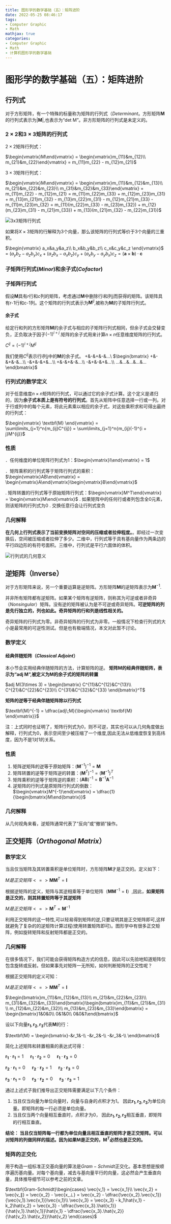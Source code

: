 ```yaml
---
title: 图形学的数学基础（五）：矩阵进阶
date: 2022-05-25 08:46:17
tags:
- Computer Graphic
- Math
mathjax: true
categories:
- Computer Graphic
- Math
- 计算机图形学的数学基础
---
```


# 图形学的数学基础（五）：矩阵进阶

## 行列式

对于方形矩阵，有一个特殊的标量称为矩阵的行列式（$Determinant$。方形矩阵$\textbf{M}$的行列式表示为$|\textbf{M}|$,也表示为“det M”。非方形矩阵的行列式是未定义的。

### $2\times 2$和$3\times 3$矩阵的行列式

$2\times 2$矩阵行列式：

$\begin{vmatrix}M\end{vmatrix} = \begin{vmatrix}m_{11}&m_{12}\\ m_{21}&m_{22}\end{vmatrix} = m_{11}m_{22} - m_{12}m_{21}$

$3\times 3$矩阵行列式：

$\begin{vmatrix}M\end{vmatrix} = \begin{vmatrix}m_{11}&m_{12}&m_{13}\\ m_{21}&m_{22}&m_{23}\\ m_{31}&m_{32}&m_{33}\end{vmatrix} = m_{11}m_{22} - m_{12}m_{21} = m_{11}m_{22}m_{33} + m_{12}m_{23}m_{31} + m_{13}m_{21}m_{32} - m_{13}m_{22}m_{31} - m_{12}m_{21}m_{33} - m_{11}m_{23}m_{32} = m_{11}(m_{22}m_{33} - m_{23}m_{32}) + m_{12}(m_{23}m_{31} - m_{21}m_{33}) + m_{13}(m_{21}m_{32} - m_{22}m_{31})$

![3x3矩阵行列式](图形学的数学基础（五）：矩阵进阶/1.png)

如果将$X\times 3$矩阵的行解释为3个向量，那么该矩阵的行列式等价于3个向量的三重积。

$\begin{vmatrix}
    a_x&a_y&a_z\\ b_x&b_y&b_z\\ c_x&c_y&c_z
\end{vmatrix}$ = $(a_yb_z -a_zb_y)c_x + (a_zb_x - a_xb_z)c_y + (a_xb_y - a_yb_x)c_z = (\mathbf{a}\times \mathbf{b})\cdot \mathbf{c}$

### 子矩阵行列式($Minor$)和余子式($Cofactor$)

### 子矩阵行列式
假设$\textbf{M}$具有$r$行和$c$列的矩阵，考虑通过$\textbf{M}$中删除行i和列j而获得的矩阵。该矩阵具有r-1行和c-1列。这个矩阵的行列式表示为$\textbf{M}^{ij}$,被称为$\textbf{M}$的子矩阵行列式。

#### 余子式
给定行和列的方形矩阵$\textbf{M}$的余子式与相应的子矩阵行列式相同，但余子式会交替变负，正负取决于因子$(-1)^{i + j}$.矩阵的余子式用来计算$n\times n$任意维度矩阵的行列式。

$C^{ij} = (-1)^{i+j}M^{ij}$

我们使用$C^{ij}$表示行i列j中的$\textbf{M}$的余子式。
+&-&+&-&...\\ 
$\begin{bmatrix}
    +&-&+&-&...\\ -&+&-&+&...\\ +&-&+&-&...\\  -&+&-&+&...\\ ...&...&...&...&...
\end{bmatrix}$

### 行列式的数学定义
对于任意维度$n\times n$矩阵的行列式，可以通过它的余子式计算。这个定义是递归的，因为**余子式本质上是有符号的行列式**。首先从矩阵中任意选择一行或一列。对于行或列中的每个元素，将此元素乘以相应的余子式，对这些乘积求和可得出最终的行列式：

$\begin{vmatrix}
    \textbf{M}
\end{vmatrix} = \sum\limits_{j=1}^n{m_{ij}C^{ij}} = \sum\limits_{j=1}^n{m_{ij}(-1)^{i + j}M^{ij}}$

### 性质

．任何维度的单位矩阵行列式为1：$\begin{vmatrix}I\end{vmatrix} = 1$

．矩阵乘积的行列式等于矩阵行列式的乘积：　$\begin{vmatrix}AB\end{vmatrix} = \begin{vmatrix}A\end{vmatrix}\begin{vmatrix}B\end{vmatrix}$

. 矩阵转置的行列式等于原始矩阵行列式：$\begin{vmatrix}M^T\end{vmatrix} = \begin{vmatrix}M\end{vmatrix}$
. 如果矩阵中的任何行或者列包含全0元素，则该矩阵的行列式为0
. 交换任意行会让行列式变负

### 几何解释
**在几何上行列式表示了当前变换矩阵对空间的压缩或者拉伸程度。**。即经过一次变换后，空间被压缩或者拉伸了多少。二维中，行列式等于具有基向量作为两条边的平行四边形的有符号面积。三维中，行列式是平行六面体的体积。

![行列式的几何意义](图形学的数学基础（五）：矩阵进阶/2.webp)

## 逆矩阵（Inverse）

对于方形矩阵来说，另一个重要运算是逆矩阵。方形矩阵$\textbf{M}$的逆矩阵表示为$\textbf{M}^{-1}$.

并非所有矩阵都有逆矩阵。如果某个矩阵有逆矩阵，则称其为可逆或者非奇异（$Nonsingular$）矩阵。没有逆的矩阵被认为是不可逆或奇异矩阵。**可逆矩阵的列是先行独立的，列也如此。奇异矩阵的行和列是线性相关的。**

奇异矩阵的行列式为零。非奇异矩阵的行列式为非零。一般情况下检查行列式的大小是最常用的可逆性测试。但是也有极端情况，本文对此暂不讨论。

### 数学定义

#### 经典伴随矩阵（$Classical\;Adjoint$）
本小节会实用经典伴随矩阵的方法，计算矩阵的逆。
**矩阵$\textbf{M}$的经典伴随矩阵，表示为“adj M”,被定义为$\textbf{M}$的余子式的矩阵的转置**

$adj M(3\times 3) = \begin{bmatrix}
    C^{11}&C^{12}&C^{13}\\ 
    C^{21}&C^{22}&C^{23}\\ 
    C^{31}&C^{32}&C^{33}
\end{bmatrix}^T$

**矩阵的逆等于经典伴随矩阵除以行列式**

$\textbf{M}^{-1} = \dfrac{adj\;M}{\begin{vmatrix}
    \textbf{M}
\end{vmatrix}}$

注：上式同时也证明了，矩阵行列式为0，则不可逆，其实也可以从几何角度做出解释，行列式为0，表示空间至少被压缩了一个维度,因此无法从低维度恢复到高纬度，因为不是1对1的关系。

### 性质
1. 矩阵逆矩阵的逆等于原始矩阵：$(\textbf{M}^{-1})^{-1} = \textbf{M}$
2. 矩阵转置的逆等于矩阵逆的转置：$(\textbf{M}^T)^{-1} = (\textbf{M}^{-1})^T$
3. 矩阵乘积的逆等于矩阵逆的乘积：$(\textbf{AB})^{-1} = \textbf{B}^{-1}\textbf{A}^{-1}$
4. 逆矩阵的行列式是原矩阵行列式的倒数：$\begin{vmatrix}M^{-1}\end{vmatrix} = \dfrac{1}{\begin{bmatrix}M\end{bmatrix}}$

### 几何解释
从几何视角来看，逆矩阵通常代表了“反向”或“撤销”操作。

## 正交矩阵（$Orthogonal\;Matrix$）

### 数学定义

当且仅当矩阵及其转置乘积是单位矩阵时，方形矩阵$\textbf{M}$才是正交的。定义如下：

$M是正交矩阵  <=>  \textbf{M}\textbf{M}^T = \textbf{I}$

根据逆矩阵的定义，矩阵与其逆相乘等于单位矩阵（$\textbf{M}\textbf{M}^{-1} = \textbf{I}$）,因此，**如果矩阵是正交的，则其转置矩阵等于其逆矩阵**

$M是正交矩阵  <=>  \textbf{M}^T = \textbf{M}^{-1}$

利用正交矩阵的这一特性,可以轻易得到矩阵的逆,只要证明其是正交矩阵即可,这样就避免了复杂的的逆矩阵计算过程(使用转置矩阵即可)。图形学中有很多正交矩阵，例如旋转矩阵和反射矩阵都是正交的。

### 几何解释
在很多情况下，我们可能会获得矩阵构造方式的信息，因此可以先验地知道矩阵仅包含旋转或反射。但如果事先对矩阵一无所知，如何判断矩阵的正交性呢？

根据正交矩阵的定义可知：

$M是正交矩阵  <=>  \textbf{M}\textbf{M}^T = \textbf{I}$


$\begin{bmatrix}m_{11}&m_{12}&m_{13}\\ m_{21}&m_{22}&m_{23}\\ m_{31}&m_{32}&m_{33}\end{bmatrix}\begin{bmatrix}m_{11}&m_{21}&m_{31}\\ m_{12}&m_{22}&m_{32}\\ m_{13}&m_{23}&m_{33}\end{bmatrix} = \begin{bmatrix}1&0&0\\ 0&1&0\\ 0&0&1\end{bmatrix}$

设以下向量$\mathbf{r_1},\mathbf{r_2},\mathbf{r_3}$代表$\textbf{M}$的行：

$\textbf{M} = \begin{bmatrix}-&r_1&-\\ -&r_2&-\\ -&r_3&-\\ \end{bmatrix}$

简化上述矩阵和转置相乘的表达式可得：

$\mathbf{r_1}\cdot\mathbf{r_1} = 1\;\;\;\;\;\;\mathbf{r_1}\cdot\mathbf{r_2} = 0\;\;\;\;\;\;\mathbf{r_1}\cdot\mathbf{r_3} = 0$

$\mathbf{r_2}\cdot\mathbf{r_1} = 0\;\;\;\;\;\;\mathbf{r_2}\cdot\mathbf{r_2} = 1\;\;\;\;\;\;\mathbf{r_2}\cdot\mathbf{r_3} = 0$

$\mathbf{r_3}\cdot\mathbf{r_1} = 0\;\;\;\;\;\;\mathbf{r_3}\cdot\mathbf{r_2} = 0\;\;\;\;\;\;\mathbf{r_3}\cdot\mathbf{r_3} = 1$

通过上述式子我们推导出正交矩阵需要满足以下几个条件：

1. 当且仅当向量为单位向量时，向量与自身的点积才为1。 因此$\mathbf{r_1},\mathbf{r_2},\mathbf{r_3}$为单位向量。即矩阵的每一行必须是单位向量。
2. 当且仅当两个向量相互垂直时，点积才为0， 因此$\mathbf{r_1},\mathbf{r_2},\mathbf{r_3}$相互垂直，即矩阵的行相互垂直。

**结论： 当且仅当矩阵每一行都为单位向量且相互垂直的矩阵才是正交矩阵。可以对矩阵的列做同样的描述。因为如果$\textbf{M}$是正交的，$\textbf{M}^T$必然也是正交的。**

### 矩阵的正交化

用于构造一组标准正交基向量的算法是$Gram-Schmidt$正交化。基本思想是按顺序遍历基向量。对每个基向量，减去与基向量平行的向量，这必然会产生垂直向量，具体推导细节可以参考之前的文章。

$\textbf{Gram-Schmidt}\begin{cases}
    \vec{v_1} = \vec{x_1}\\ 
    \vec{v_2} = \vec{v_∥} = \vec{x_2} - \vec{x_⊥} = \vec{x_2} - \dfrac{\vec{x_2}.\vec{v_1}}{\vec{v_1}.\vec{v_1}}\vec{v_1}\\ 
    \vec{v_3} = \vec{x_3} - k_1\hat{v_1} - k_2\hat{v_2} = \vec{x_3} - \dfrac{\vec{x_3}.\hat{v_1}}{\hat{v_1}.\hat{v_1}}\hat{v_1} - \dfrac{\vec{x_3}.\hat{v_2}}{\hat{v_2}.\hat{v_2}}\hat{v_2}
\end{cases}$

